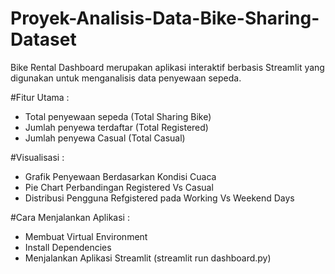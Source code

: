 # Proyek-Analisis-Data-Bike-Sharing-Dataset
Bike Rental Dashboard merupakan aplikasi interaktif berbasis Streamlit yang digunakan untuk menganalisis data penyewaan sepeda. 

#Fitur Utama : 
- Total penyewaan sepeda (Total Sharing Bike)
- Jumlah penyewa terdaftar (Total Registered)
- Jumlah penyewa Casual (Total Casual)

#Visualisasi :
- Grafik Penyewaan Berdasarkan Kondisi Cuaca
- Pie Chart Perbandingan Registered Vs Casual
- Distribusi Pengguna Refgistered pada Working Vs Weekend Days

#Cara Menjalankan Aplikasi : 
- Membuat Virtual Environment
- Install Dependencies
- Menjalankan Aplikasi Streamlit (streamlit run dashboard.py)
